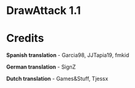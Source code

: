 # DrawAttack 1.1


# Credits

**Spanish translation** - Garcia98, JJTapia19, fmkid

**German translation** - SignZ

**Dutch translation** - Games&Stuff, Tjessx

